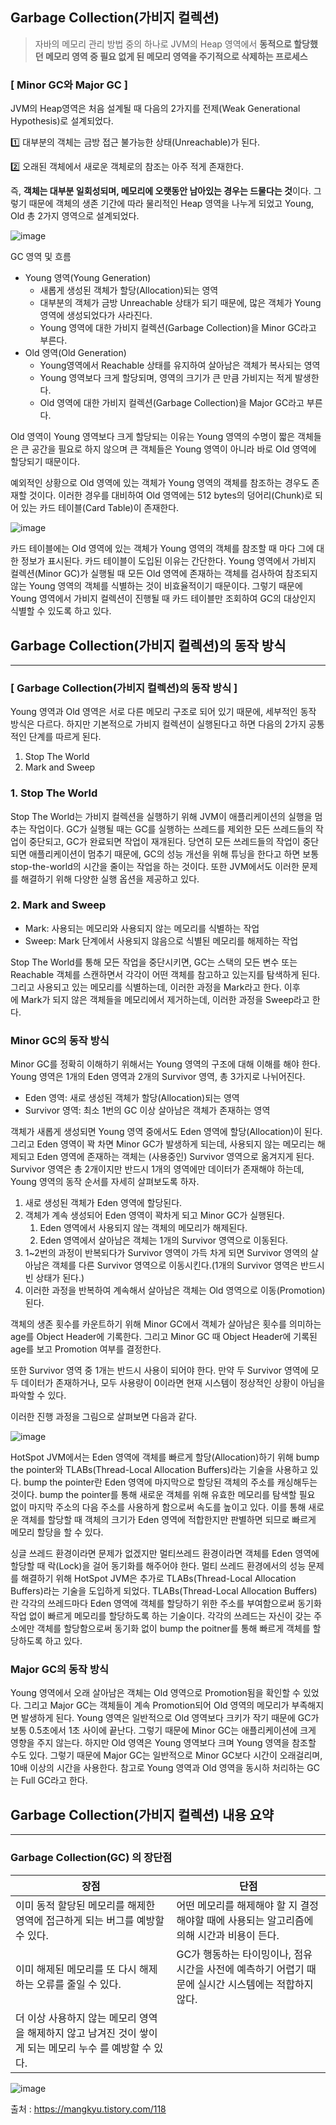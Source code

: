 
## ****Garbage Collection(가비지 컬렉션)****

> 자바의 메모리 관리 방법 중의 하나로 JVM의 Heap 영역에서 **동적으로 할당했던 메모리 영역 중 필요 없게 된 메모리 영역을 주기적으로 삭제하는 프로세스**
> 


### **[ Minor GC와 Major GC ]**

JVM의 Heap영역은 처음 설계될 때 다음의 2가지를 전제(Weak Generational Hypothesis)로 설계되었다.

1️⃣ 대부분의 객체는 금방 접근 불가능한 상태(Unreachable)가 된다.

2️⃣ 오래된 객체에서 새로운 객체로의 참조는 아주 적게 존재한다.

즉, **객체는 대부분 일회성되며, 메모리에 오랫동안 남아있는 경우는 드물다는 것**이다. 그렇기 때문에 객체의 생존 기간에 따라 물리적인 Heap 영역을 나누게 되었고 Young, Old 총 2가지 영역으로 설계되었다.

![image](https://github.com/kj-cs-study/CS-Study/assets/110380812/dd657575-132c-4daa-baa6-483b7df06e34)

GC 영역 및 흐름

- Young 영역(Young Generation)
    - 새롭게 생성된 객체가 할당(Allocation)되는 영역
    - 대부분의 객체가 금방 Unreachable 상태가 되기 때문에, 많은 객체가 Young 영역에 생성되었다가 사라진다.
    - Young 영역에 대한 가비지 컬렉션(Garbage Collection)을 Minor GC라고 부른다.
- Old 영역(Old Generation)
    - Young영역에서 Reachable 상태를 유지하여 살아남은 객체가 복사되는 영역
    - Young 영역보다 크게 할당되며, 영역의 크기가 큰 만큼 가비지는 적게 발생한다.
    - Old 영역에 대한 가비지 컬렉션(Garbage Collection)을 Major GC라고 부른다.

Old 영역이 Young 영역보다 크게 할당되는 이유는 Young 영역의 수명이 짧은 객체들은 큰 공간을 필요로 하지 않으며 큰 객체들은 Young 영역이 아니라 바로 Old 영역에 할당되기 때문이다.

예외적인 상황으로 Old 영역에 있는 객체가 Young 영역의 객체를 참조하는 경우도 존재할 것이다. 이러한 경우를 대비하여 Old 영역에는 512 bytes의 덩어리(Chunk)로 되어 있는 카드 테이블(Card Table)이 존재한다.

![image](https://github.com/kj-cs-study/CS-Study/assets/110380812/e73fab66-c0bd-4190-8a01-ec4b30d9eef4)

카드 테이블에는 Old 영역에 있는 객체가 Young 영역의 객체를 참조할 때 마다 그에 대한 정보가 표시된다. 카드 테이블이 도입된 이유는 간단한다. Young 영역에서 가비지 컬렉션(Minor GC)가 실행될 때 모든 Old 영역에 존재하는 객체를 검사하여 참조되지 않는 Young 영역의 객체를 식별하는 것이 비효율적이기 때문이다. 그렇기 때문에 Young 영역에서 가비지 컬렉션이 진행될 때 카드 테이블만 조회하여 GC의 대상인지 식별할 수 있도록 하고 있다.

## **Garbage Collection(가비지 컬렉션)의 동작 방식**

---

### **[ Garbage Collection(가비지 컬렉션)의 동작 방식 ]**

Young 영역과 Old 영역은 서로 다른 메모리 구조로 되어 있기 때문에, 세부적인 동작 방식은 다르다. 하지만 기본적으로 가비지 컬렉션이 실행된다고 하면 다음의 2가지 공통적인 단계를 따르게 된다.

1. Stop The World
2. Mark and Sweep

### **1. Stop The World**

Stop The World는 가비지 컬렉션을 실행하기 위해 JVM이 애플리케이션의 실행을 멈추는 작업이다. GC가 실행될 때는 GC를 실행하는 쓰레드를 제외한 모든 쓰레드들의 작업이 중단되고, GC가 완료되면 작업이 재개된다. 당연히 모든 쓰레드들의 작업이 중단되면 애플리케이션이 멈추기 때문에, GC의 성능 개선을 위해 튜닝을 한다고 하면 보통 stop-the-world의 시간을 줄이는 작업을 하는 것이다. 또한 JVM에서도 이러한 문제를 해결하기 위해 다양한 실행 옵션을 제공하고 있다.

### **2. Mark and Sweep**

- Mark: 사용되는 메모리와 사용되지 않는 메모리를 식별하는 작업
- Sweep: Mark 단계에서 사용되지 않음으로 식별된 메모리를 해제하는 작업

Stop The World를 통해 모든 작업을 중단시키면, GC는 스택의 모든 변수 또는 Reachable 객체를 스캔하면서 각각이 어떤 객체를 참고하고 있는지를 탐색하게 된다. 그리고 사용되고 있는 메모리를 식별하는데, 이러한 과정을 Mark라고 한다. 이후에 Mark가 되지 않은 객체들을 메모리에서 제거하는데, 이러한 과정을 Sweep라고 한다.

### **Minor GC의 동작 방식**

Minor GC를 정확히 이해하기 위해서는 Young 영역의 구조에 대해 이해를 해야 한다. Young 영역은 1개의 Eden 영역과 2개의 Survivor 영역, 총 3가지로 나뉘어진다.

- Eden 영역: 새로 생성된 객체가 할당(Allocation)되는 영역
- Survivor 영역: 최소 1번의 GC 이상 살아남은 객체가 존재하는 영역

객체가 새롭게 생성되면 Young 영역 중에서도 Eden 영역에 할당(Allocation)이 된다. 그리고 Eden 영역이 꽉 차면 Minor GC가 발생하게 되는데, 사용되지 않는 메모리는 해제되고 Eden 영역에 존재하는 객체는 (사용중인) Survivor 영역으로 옮겨지게 된다. Survivor 영역은 총 2개이지만 반드시 1개의 영역에만 데이터가 존재해야 하는데, Young 영역의 동작 순서를 자세히 살펴보도록 하자.

1. 새로 생성된 객체가 Eden 영역에 할당된다.
2. 객체가 계속 생성되어 Eden 영역이 꽉차게 되고 Minor GC가 실행된다.
    1. Eden 영역에서 사용되지 않는 객체의 메모리가 해제된다.
    2. Eden 영역에서 살아남은 객체는 1개의 Survivor 영역으로 이동된다.
3. 1~2번의 과정이 반복되다가 Survivor 영역이 가득 차게 되면 Survivor 영역의 살아남은 객체를 다른 Survivor 영역으로 이동시킨다.(1개의 Survivor 영역은 반드시 빈 상태가 된다.)
4. 이러한 과정을 반복하여 계속해서 살아남은 객체는 Old 영역으로 이동(Promotion)된다.

객체의 생존 횟수를 카운트하기 위해 Minor GC에서 객체가 살아남은 횟수를 의미하는 age를 Object Header에 기록한다. 그리고 Minor GC 때 Object Header에 기록된 age를 보고 Promotion 여부를 결정한다.

또한 Survivor 영역 중 1개는 반드시 사용이 되어야 한다. 만약 두 Survivor 영역에 모두 데이터가 존재하거나, 모두 사용량이 0이라면 현재 시스템이 정상적인 상황이 아님을 파악할 수 있다.

이러한 진행 과정을 그림으로 살펴보면 다음과 같다.

![image](https://github.com/kj-cs-study/CS-Study/assets/110380812/f4e0f499-6a77-497f-8bbc-f4d84c0bc939)

HotSpot JVM에서는 Eden 영역에 객체를 빠르게 할당(Allocation)하기 위해 bump the pointer와 TLABs(Thread-Local Allocation Buffers)라는 기술을 사용하고 있다. bump the pointer란 Eden 영역에 마지막으로 할당된 객체의 주소를 캐싱해두는 것이다. bump the pointer를 통해 새로운 객체를 위해 유효한 메모리를 탐색할 필요 없이 마지막 주소의 다음 주소를 사용하게 함으로써 속도를 높이고 있다. 이를 통해 새로운 객체를 할당할 때 객체의 크기가 Eden 영역에 적합한지만 판별하면 되므로 빠르게 메모리 할당을 할 수 있다.

싱글 쓰레드 환경이라면 문제가 없겠지만 멀티쓰레드 환경이라면 객체를 Eden 영역에 할당할 때 락(Lock)을 걸어 동기화를 해주어야 한다. 멀티 쓰레드 환경에서의 성능 문제를 해결하기 위해 HotSpot JVM은 추가로 TLABs(Thread-Local Allocation Buffers)라는 기술을 도입하게 되었다. TLABs(Thread-Local Allocation Buffers)란 각각의 쓰레드마다 Eden 영역에 객체를 할당하기 위한 주소를 부여함으로써 동기화 작업 없이 빠르게 메모리를 할당하도록 하는 기술이다. 각각의 쓰레드는 자신이 갖는 주소에만 객체를 할당함으로써 동기화 없이 bump the poitner를 통해 빠르게 객체를 할당하도록 하고 있다.

### **Major GC의 동작 방식**

Young 영역에서 오래 살아남은 객체는 Old 영역으로 Promotion됨을 확인할 수 있었다. 그리고 Major GC는 객체들이 계속 Promotion되어 Old 영역의 메모리가 부족해지면 발생하게 된다. Young 영역은 일반적으로 Old 영역보다 크키가 작기 때문에 GC가 보통 0.5초에서 1초 사이에 끝난다. 그렇기 때문에 Minor GC는 애플리케이션에 크게 영향을 주지 않는다. 하지만 Old 영역은 Young 영역보다 크며 Young 영역을 참조할 수도 있다. 그렇기 때문에 Major GC는 일반적으로 Minor GC보다 시간이 오래걸리며, 10배 이상의 시간을 사용한다. 참고로 Young 영역과 Old 영역을 동시하 처리하는 GC는 Full GC라고 한다.

## **Garbage Collection(가비지 컬렉션) 내용 요약**

---

### Garbage Collection(GC) 의 장단점

| 장점 | 단점 |
| --- | --- |
| 이미 동적 할당된 메모리를 해제한 영역에 접근하게 되는 버그를 예방할 수 있다. | 어떤 메모리를 해제해야 할 지 결정해야할 때에 사용되는 알고리즘에 의해 시간과 비용이 든다. |
| 이미 해제된 메모리를 또 다시 해제하는 오류를 줄일 수 있다. | GC가 행동하는 타이밍이나, 점유시간을 사전에 예측하기 어렵기 때문에 실시간 시스템에는 적합하지 않다. |
| 더 이상 사용하지 않는 메모리 영역을 해제하지 않고 남겨진 것이 쌓이게 되는 메모리 누수 를 예방할 수 있다. |  |

![image](https://github.com/kj-cs-study/CS-Study/assets/110380812/27f00b27-017b-4f7d-b264-bdd85524f590)

출처 : https://mangkyu.tistory.com/118
